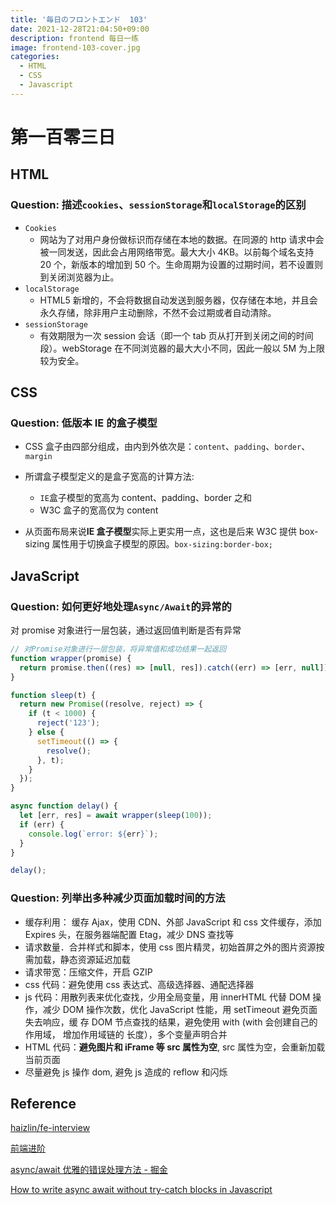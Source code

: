 ```yaml
---
title: '毎日のフロントエンド  103'
date: 2021-12-28T21:04:50+09:00
description: frontend 每日一练
image: frontend-103-cover.jpg
categories:
  - HTML
  - CSS
  - Javascript
---
```


# 第一百零三日

## HTML

### **Question:** 描述`cookies`、`sessionStorage`和`localStorage`的区别

- `Cookies`
  - 网站为了对用户身份做标识而存储在本地的数据。在同源的 http 请求中会被一同发送，因此会占用网络带宽。最大大小 4KB。以前每个域名支持 20 个，新版本的增加到 50 个。生命周期为设置的过期时间，若不设置则到关闭浏览器为止。
- `localStorage`
  - HTML5 新增的，不会将数据自动发送到服务器，仅存储在本地，并且会永久存储，除非用户主动删除，不然不会过期或者自动清除。
- `sessionStorage`
  - 有效期限为一次 session 会话（即一个 tab 页从打开到关闭之间的时间段）。webStorage 在不同浏览器的最大大小不同，因此一般以 5M 为上限较为安全。

## CSS

### **Question:** 低版本 IE 的盒子模型

- CSS 盒子由四部分组成，由内到外依次是：`content`、`padding`、`border`、`margin`
- 所谓盒子模型定义的是盒子宽高的计算方法:

  - `IE`盒子模型的宽高为 content、padding、border 之和
  - W3C 盒子的宽高仅为 content

- 从页面布局来说**IE 盒子模型**实际上更实用一点，这也是后来 W3C 提供 box-sizing 属性用于切换盒子模型的原因。`box-sizing:border-box;`

## JavaScript

### **Question:** 如何更好地处理`Async/Await`的异常的

对 promise 对象进行一层包装，通过返回值判断是否有异常

```js
// 对Promise对象进行一层包装，将异常值和成功结果一起返回
function wrapper(promise) {
  return promise.then((res) => [null, res]).catch((err) => [err, null]);
}

function sleep(t) {
  return new Promise((resolve, reject) => {
    if (t < 1000) {
      reject('123');
    } else {
      setTimeout(() => {
        resolve();
      }, t);
    }
  });
}

async function delay() {
  let [err, res] = await wrapper(sleep(100));
  if (err) {
    console.log(`error: ${err}`);
  }
}

delay();
```

### **Question:** 列举出多种减少页面加载时间的方法

- 缓存利用： 缓存 Ajax，使用 CDN、外部 JavaScript 和 css 文件缓存，添加 Expires 头，在服务器端配置 Etag，减少 DNS 查找等
- 请求数量．合并样式和脚本，使用 css 图片精灵，初始首屏之外的图片资源按需加载，静态资源延迟加载
- 请求带宽：压缩文件，开启 GZIP
- css 代码：避免使用 css 表达式、高级选择器、通配选择器
- js 代码：用散列表来优化查找，少用全局变量，用 innerHTML 代替 DOM 操作，减少 DOM 操作次数，优化 JavaScript 性能，用 setTimeout 避免页面失去响应，缓 存 DOM 节点查找的结果，避免使用 with (with 会创建自己的作用域， 增加作用域链的 长度），多个变量声明合并
- HTML 代码：**避免图片和 iFrame 等 src 属性为空**, src 属性为空，会重新加载当前页面
- 尽量避免 js 操作 dom, 避免 js 造成的 reflow 和闪烁

## Reference

[haizlin/fe-interview](https://github.com/haizlin/fe-interview)

[前端进阶](https://muyiy.cn/)

[async/await 优雅的错误处理方法 - 掘金](https://juejin.cn/post/6844903767129718791)

[How to write async await without try-catch blocks in Javascript](https://blog.grossman.io/how-to-write-async-await-without-try-catch-blocks-in-javascript/)
